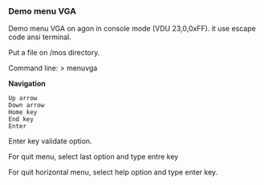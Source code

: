 ### Demo menu VGA

Demo menu VGA on agon in console mode (VDU 23,0,0xFF). it use escape code ansi terminal.

Put a file on /mos directory.

Command line: > menuvga

**Navigation**

```
Up arrow
Down arrow
Home key
End key
Enter
```

Enter key validate option. 

For quit menu, select last option and type entre key

For quit horizontal menu, select help option and type enter key.



